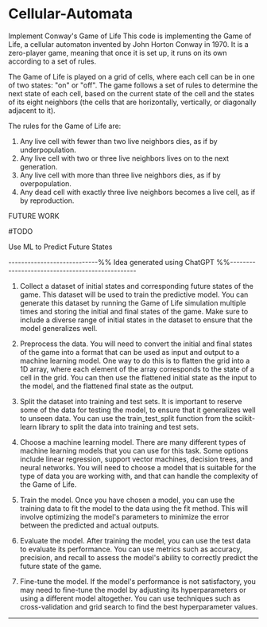 # Cellular-Automata
Implement Conway's Game of Life
This code is implementing the Game of Life, a cellular automaton invented by John Horton Conway in 1970. It is a zero-player game, meaning that once it is set up, it runs on its own according to a set of rules.

The Game of Life is played on a grid of cells, where each cell can be in one of two states: "on" or "off". The game follows a set of rules to determine the next state of each cell, based on the current state of the cell and the states of its eight neighbors (the cells that are horizontally, vertically, or diagonally adjacent to it).

The rules for the Game of Life are:

1. Any live cell with fewer than two live neighbors dies, as if by underpopulation.
2. Any live cell with two or three live neighbors lives on to the next generation.
3. Any live cell with more than three live neighbors dies, as if by overpopulation.
4. Any dead cell with exactly three live neighbors becomes a live cell, as if by reproduction.

FUTURE WORK

#TODO 

Use ML to Predict Future States

----------------------------%% Idea generated using ChatGPT %%------------------------------------------------

1. Collect a dataset of initial states and corresponding future states of the game. This dataset will be used to train the predictive model. You can generate this dataset by running the Game of Life simulation multiple times and storing the initial and final states of the game. Make sure to include a diverse range of initial states in the dataset to ensure that the model generalizes well.

2. Preprocess the data. You will need to convert the initial and final states of the game into a format that can be used as input and output to a machine learning model. One way to do this is to flatten the grid into a 1D array, where each element of the array corresponds to the state of a cell in the grid. You can then use the flattened initial state as the input to the model, and the flattened final state as the output.

3. Split the dataset into training and test sets. It is important to reserve some of the data for testing the model, to ensure that it generalizes well to unseen data. You can use the train_test_split function from the scikit-learn library to split the data into training and test sets.

4. Choose a machine learning model. There are many different types of machine learning models that you can use for this task. Some options include linear regression, support vector machines, decision trees, and neural networks. You will need to choose a model that is suitable for the type of data you are working with, and that can handle the complexity of the Game of Life.

5. Train the model. Once you have chosen a model, you can use the training data to fit the model to the data using the fit method. This will involve optimizing the model's parameters to minimize the error between the predicted and actual outputs.

6. Evaluate the model. After training the model, you can use the test data to evaluate its performance. You can use metrics such as accuracy, precision, and recall to assess the model's ability to correctly predict the future state of the game.

7. Fine-tune the model. If the model's performance is not satisfactory, you may need to fine-tune the model by adjusting its hyperparameters or using a different model altogether. You can use techniques such as cross-validation and grid search to find the best hyperparameter values.
--------------------------------------------------------------------------------------------------------
